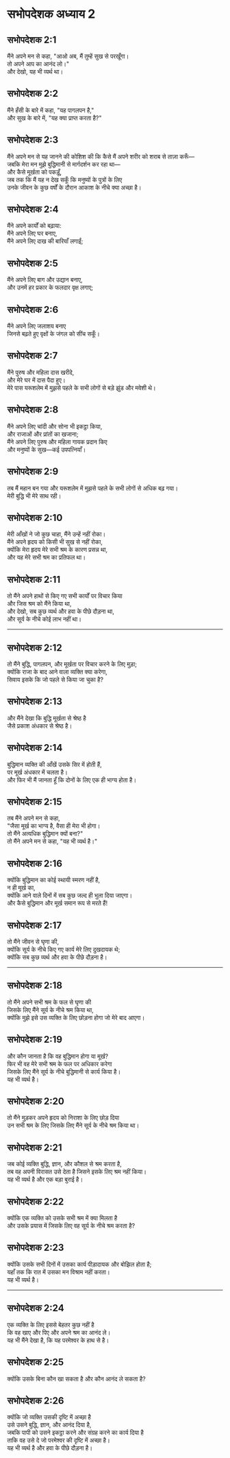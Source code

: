 # सभोपदेशक अध्याय 2

## सभोपदेशक 2:1

मैंने अपने मन से कहा, "आओ अब, मैं तुम्हें सुख से परखूँगा।  
तो अपने आप का आनंद लो।"  
और देखो, यह भी व्यर्थ था।

## सभोपदेशक 2:2

मैंने हँसी के बारे में कहा, "यह पागलपन है,"  
और सुख के बारे में, "यह क्या प्राप्त करता है?"

## सभोपदेशक 2:3

मैंने अपने मन से यह जानने की कोशिश की कि कैसे मैं अपने शरीर को शराब से ताज़ा करूँ—  
जबकि मेरा मन मुझे बुद्धिमानी से मार्गदर्शन कर रहा था—  
और कैसे मूर्खता को पकड़ूँ,  
जब तक कि मैं यह न देख सकूँ कि मनुष्यों के पुत्रों के लिए  
उनके जीवन के कुछ वर्षों के दौरान आकाश के नीचे क्या अच्छा है।

## सभोपदेशक 2:4

मैंने अपने कार्यों को बढ़ाया:  
मैंने अपने लिए घर बनाए,  
मैंने अपने लिए दाख की बारियाँ लगाईं;

## सभोपदेशक 2:5

मैंने अपने लिए बाग और उद्यान बनाए,  
और उनमें हर प्रकार के फलदार वृक्ष लगाए;

## सभोपदेशक 2:6

मैंने अपने लिए जलाशय बनाए  
जिनसे बढ़ते हुए वृक्षों के जंगल को सींच सकूँ।

## सभोपदेशक 2:7

मैंने पुरुष और महिला दास खरीदे,  
और मेरे घर में दास पैदा हुए।  
मेरे पास यरूशलेम में मुझसे पहले के सभी लोगों से बड़े झुंड और मवेशी थे।

## सभोपदेशक 2:8

मैंने अपने लिए चांदी और सोना भी इकट्ठा किया,  
और राजाओं और प्रांतों का खजाना;  
मैंने अपने लिए पुरुष और महिला गायक प्रदान किए  
और मनुष्यों के सुख—कई उपपत्नियाँ।

## सभोपदेशक 2:9

तब मैं महान बन गया और यरूशलेम में मुझसे पहले के सभी लोगों से अधिक बढ़ गया।  
मेरी बुद्धि भी मेरे साथ रही।

## सभोपदेशक 2:10

मेरी आँखों ने जो कुछ चाहा, मैंने उन्हें नहीं रोका।  
मैंने अपने हृदय को किसी भी सुख से नहीं रोका,  
क्योंकि मेरा हृदय मेरे सभी श्रम के कारण प्रसन्न था,  
और यह मेरे सभी श्रम का प्रतिफल था।

## सभोपदेशक 2:11

तो मैंने अपने हाथों से किए गए सभी कार्यों पर विचार किया  
और जिस श्रम को मैंने किया था,  
और देखो, सब कुछ व्यर्थ और हवा के पीछे दौड़ना था,  
और सूर्य के नीचे कोई लाभ नहीं था।

---

## सभोपदेशक 2:12

तो मैंने बुद्धि, पागलपन, और मूर्खता पर विचार करने के लिए मुड़ा;  
क्योंकि राजा के बाद आने वाला व्यक्ति क्या करेगा,  
सिवाय इसके कि जो पहले से किया जा चुका है?

## सभोपदेशक 2:13

और मैंने देखा कि बुद्धि मूर्खता से श्रेष्ठ है  
जैसे प्रकाश अंधकार से श्रेष्ठ है।

## सभोपदेशक 2:14

बुद्धिमान व्यक्ति की आँखें उसके सिर में होती हैं,  
पर मूर्ख अंधकार में चलता है।  
और फिर भी मैं जानता हूँ कि दोनों के लिए एक ही भाग्य होता है।

## सभोपदेशक 2:15

तब मैंने अपने मन से कहा,  
"जैसा मूर्ख का भाग्य है, वैसा ही मेरा भी होगा।  
तो मैंने अत्यधिक बुद्धिमान क्यों बना?"  
तो मैंने अपने मन से कहा, "यह भी व्यर्थ है।"

## सभोपदेशक 2:16

क्योंकि बुद्धिमान का कोई स्थायी स्मरण नहीं है,  
न ही मूर्ख का,  
क्योंकि आने वाले दिनों में सब कुछ जल्द ही भुला दिया जाएगा।  
और कैसे बुद्धिमान और मूर्ख समान रूप से मरते हैं!

## सभोपदेशक 2:17

तो मैंने जीवन से घृणा की,  
क्योंकि सूर्य के नीचे किए गए कार्य मेरे लिए दुखदायक थे;  
क्योंकि सब कुछ व्यर्थ और हवा के पीछे दौड़ना है।

---

## सभोपदेशक 2:18

तो मैंने अपने सभी श्रम के फल से घृणा की  
जिसके लिए मैंने सूर्य के नीचे श्रम किया था,  
क्योंकि मुझे इसे उस व्यक्ति के लिए छोड़ना होगा जो मेरे बाद आएगा।

## सभोपदेशक 2:19

और कौन जानता है कि वह बुद्धिमान होगा या मूर्ख?  
फिर भी वह मेरे सभी श्रम के फल पर अधिकार करेगा  
जिसके लिए मैंने सूर्य के नीचे बुद्धिमानी से कार्य किया है।  
यह भी व्यर्थ है।

## सभोपदेशक 2:20

तो मैंने मुड़कर अपने हृदय को निराशा के लिए छोड़ दिया  
उन सभी श्रम के लिए जिसके लिए मैंने सूर्य के नीचे श्रम किया था।

## सभोपदेशक 2:21

जब कोई व्यक्ति बुद्धि, ज्ञान, और कौशल से श्रम करता है,  
तब वह अपनी विरासत उसे देता है जिसने इसके लिए श्रम नहीं किया।  
यह भी व्यर्थ है और एक बड़ा बुराई है।

## सभोपदेशक 2:22

क्योंकि एक व्यक्ति को उसके सभी श्रम में क्या मिलता है  
और उसके प्रयास में जिसके लिए वह सूर्य के नीचे श्रम करता है?

## सभोपदेशक 2:23

क्योंकि उसके सभी दिनों में उसका कार्य पीड़ादायक और बोझिल होता है;  
यहाँ तक कि रात में उसका मन विश्राम नहीं करता।  
यह भी व्यर्थ है।

---

## सभोपदेशक 2:24

एक व्यक्ति के लिए इससे बेहतर कुछ नहीं है  
कि वह खाए और पिए और अपने श्रम का आनंद ले।  
यह भी मैंने देखा है, कि यह परमेश्वर के हाथ से है।

## सभोपदेशक 2:25

क्योंकि उसके बिना कौन खा सकता है और कौन आनंद ले सकता है?

## सभोपदेशक 2:26

क्योंकि जो व्यक्ति उसकी दृष्टि में अच्छा है  
उसे उसने बुद्धि, ज्ञान, और आनंद दिया है,  
जबकि पापी को उसने इकट्ठा करने और संग्रह करने का कार्य दिया है  
ताकि वह उसे दे जो परमेश्वर की दृष्टि में अच्छा है।  
यह भी व्यर्थ है और हवा के पीछे दौड़ना है।
